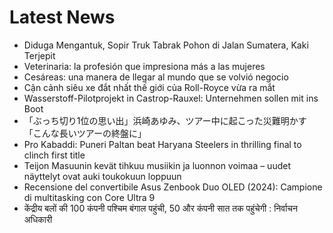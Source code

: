 # Latest News
-  Diduga Mengantuk, Sopir Truk Tabrak Pohon di Jalan Sumatera, Kaki Terjepit
-  Veterinaria: la profesión que impresiona más a las mujeres
-  Cesáreas: una manera de llegar al mundo que se volvió negocio
-  Cận cảnh siêu xe đắt nhất thế giới của Roll-Royce vừa ra mắt
-  Wasserstoff-Pilotprojekt in Castrop-Rauxel: Unternehmen sollen mit ins Boot
-  「ぶっち切り1位の思い出」浜崎あゆみ、ツアー中に起こった災難明かす 「こんな長いツアーの終盤に」
-  Pro Kabaddi: Puneri Paltan beat Haryana Steelers in thrilling final to clinch first title
-  Teijon Masuunin kevät tihkuu musiikin ja luonnon voimaa – uudet näyttelyt ovat auki toukokuun loppuun
-  Recensione del convertibile Asus Zenbook Duo OLED (2024): Campione di multitasking con Core Ultra 9
-  केंद्रीय बलों की 100 कंपनी पश्चिम बंगाल पहुंची, 50 और कंपनी सात तक पहुंचेगी : निर्वाचन अधिकारी
